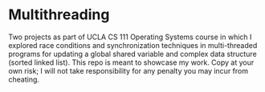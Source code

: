 # Multithreading
Two projects as part of UCLA CS 111 Operating Systems course in which I explored race conditions and synchronization techniques in multi-threaded programs for updating a global shared variable and complex data structure (sorted linked list). This repo is meant to showcase my work. Copy at your own risk; I will not take responsibility for any penalty you may incur from cheating.
